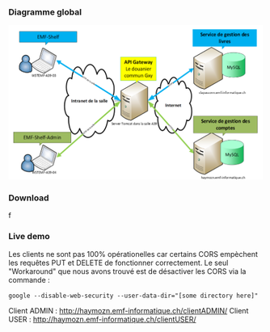 ### Diagramme global

![](/assets/images/architecture_globale.png)

### Download

f

### Live demo

Les clients ne sont pas 100% opérationelles car certains CORS empèchent les requêtes PUT et DELETE de fonctionner correctement.
Le seul "Workaround" que nous avons trouvé est de désactiver les CORS via la commande :
```
google --disable-web-security --user-data-dir="[some directory here]"
```


Client ADMIN : http://haymozn.emf-informatique.ch/clientADMIN/
Client USER :  http://haymozn.emf-informatique.ch/clientUSER/
